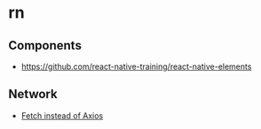 # rn

## Components
* https://github.com/react-native-training/react-native-elements

## Network
* [Fetch instead of Axios](https://www.udemy.com/the-complete-react-native-and-redux-course/learn/v4/questions/1924782)
